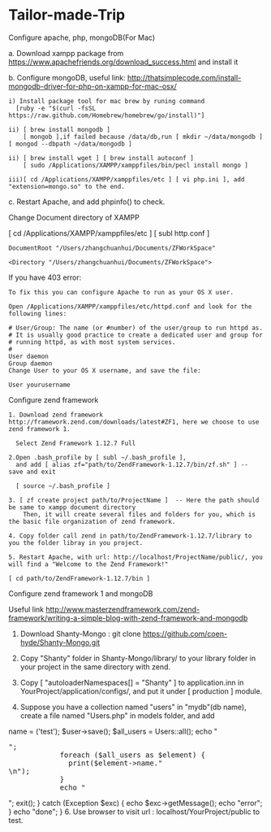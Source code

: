 Tailor-made-Trip
================

Configure apache, php, mongoDB(For Mac)

  a. Download xampp package from https://www.apachefriends.org/download_success.html and install it
  
  b. Configure mongoDB, useful link: http://thatsimplecode.com/install-mongodb-driver-for-php-on-xampp-for-mac-osx/
  
    i) Install package tool for mac brew by runing command 
      [ruby -e "$(curl -fsSL https://raw.github.com/Homebrew/homebrew/go/install)"] 
    
    ii) [ brew install mongodb ]
        [ mongob ],if failed because /data/db,run [ mkdir ~/data/mongodb ] [ mongod --dbpath ~/data/mongodb ]
    
    ii) [ brew install wget ] [ brew install autoconf ] 
        [ sudo /Applications/XAMPP/xamppfiles/bin/pecl install mongo ]
    
    iii)[ cd /Applications/XAMPP/xamppfiles/etc ] [ vi php.ini ], add "extension=mongo.so" to the end.
  
  c. Restart Apache, and add phpinfo() to check.
  
  
Change Document directory of XAMPP


  [ cd /Applications/XAMPP/xamppfiles/etc ] [ subl http.conf ]
  
    DocumentRoot "/Users/zhangchuanhui/Documents/ZFWorkSpace"
    
    <Directory "/Users/zhangchuanhui/Documents/ZFWorkSpace">
    
  If you have 403 error:
  
    To fix this you can configure Apache to run as your OS X user. 
    
    Open /Applications/XAMPP/xamppfiles/etc/httpd.conf and look for the following lines:
    
    # User/Group: The name (or #number) of the user/group to run httpd as.
    # It is usually good practice to create a dedicated user and group for
    # running httpd, as with most system services.
    #
    User daemon
    Group daemon
    Change User to your OS X username, and save the file:
    
    User yourusername
    
    
Configure zend framework
    
    1. Download zend framework http://framework.zend.com/downloads/latest#ZF1, here we choose to use zend framework 1.
    
      Select Zend Framework 1.12.7 Full
      
    2.Open .bash_profile by [ subl ~/.bash_profile ],
      and add [ alias zf="path/to/ZendFramework-1.12.7/bin/zf.sh" ] -- save and exit
      
      [ source ~/.bash_profile ]
    
    3. [ zf create project path/to/ProjectName ]  -- Here the path should be same to xampp document directory
        Then, it will create several files and folders for you, which is the basic file organization of zend framework.
        
    4. Copy folder call zend in path/to/ZendFramework-1.12.7/library to you the folder libray in you project.
    
    5. Restart Apache, with url: http://localhost/ProjectName/public/, you will find a "Welcome to the Zend Framework!"
      
    [ cd path/to/ZendFramework-1.12.7/bin ]
    
    
Configure zend framework 1 and mongoDB

  Useful link http://www.masterzendframework.com/zend-framework/writing-a-simple-blog-with-zend-framework-and-mongodb
  
  1. Download Shanty-Mongo : git clone https://github.com/coen-hyde/Shanty-Mongo.git
  
  2. Copy "Shanty" folder in Shanty-Mongo/library/ to your library folder in your project in the same directory with zend.
  
  3. Copy [ "autoloaderNamespaces[] = "Shanty" ] to application.inn in YourProject/application/configs/, and put it under [ production ] module.
  
  4. Suppose you have a collection named "users" in "mydb"(db name), create a file named "Users.php" in models folder, and add 
    
  <?php

    class Users extends Shanty_Mongo_Document 
    {
        protected static $_db = 'mydb';
        protected static $_collection = 'users';
    }
  
  5. Go to the YourProject/application/controllers/IndexController.php, in "indexAction", add 
    
    try {
            $user = new Users();
            $user->name = ('test');
            $user->save();
            $all_users = Users::all();
            echo "<pre>";
            foreach ($all_users as $element) {
              print($element->name."<br />\n");
            }
            echo "</pre>"; 
            exit();
        
    } catch (Exception $exc) {
        
      echo $exc->getMessage();
      echo "error";
    
    }
    echo "done";
    }

  6. Use browser to visit url : localhost/YourProject/public to test.
